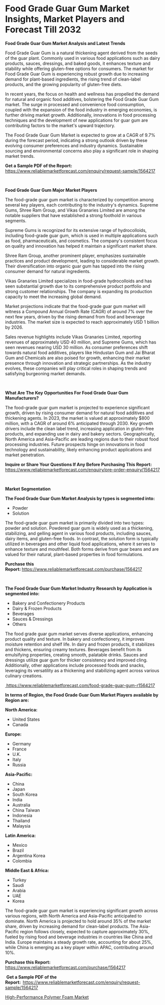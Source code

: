 <p><h1>Food Grade Guar Gum Market Insights, Market Players and Forecast Till 2032</h1></p><p><strong>Food Grade Guar Gum Market Analysis and Latest Trends</strong></p>
<p><p>Food Grade Guar Gum is a natural thickening agent derived from the seeds of the guar plant. Commonly used in various food applications such as dairy products, sauces, dressings, and baked goods, it enhances texture and stability while offering gluten-free options for consumers. The market for Food Grade Guar Gum is experiencing robust growth due to increasing demand for plant-based ingredients, the rising trend of clean-label products, and the growing popularity of gluten-free diets.</p><p>In recent years, the focus on health and wellness has propelled the demand for natural and organic food additives, bolstering the Food Grade Guar Gum market. The surge in processed and convenience food consumption, coupled with the expansion of the food industry in emerging economies, is further driving market growth. Additionally, innovations in food processing techniques and the development of new applications for guar gum are contributing factors to the market's upward trajectory. </p><p>The Food Grade Guar Gum Market is expected to grow at a CAGR of 9.7% during the forecast period, indicating a strong outlook driven by these evolving consumer preferences and industry dynamics. Sustainable sourcing and environmental concerns also play a significant role in shaping market trends.</p></p>
<p><strong>Get a Sample PDF of the Report:&nbsp;</strong> <a href="https://www.reliablemarketforecast.com/enquiry/request-sample/1564217?utm_campaign=1832&utm_medium=2&utm_source=Github&utm_content=ia&utm_term=01022025&utm_id=food-grade-guar-gum">https://www.reliablemarketforecast.com/enquiry/request-sample/1564217</a></p>
<p>&nbsp;</p>
<p><strong>Food Grade Guar Gum Major Market Players</strong></p>
<p><p>The food-grade guar gum market is characterized by competition among several key players, each contributing to the industry's dynamics. Supreme Gums, Shree Ram Group, and Vikas Granaries Limited are among the notable suppliers that have established a strong foothold in various segments.</p><p>Supreme Gums is recognized for its extensive range of hydrocolloids, including food-grade guar gum, which is used in multiple applications such as food, pharmaceuticals, and cosmetics. The company's consistent focus on quality and innovation has helped it maintain a significant market share. </p><p>Shree Ram Group, another prominent player, emphasizes sustainable practices and product development, leading to considerable market growth. Their diversification into organic guar gum has tapped into the rising consumer demand for natural ingredients.</p><p>Vikas Granaries Limited specializes in food-grade hydrocolloids and has seen substantial growth due to its comprehensive product portfolio and strong customer relationships. The company is expanding its production capacity to meet the increasing global demand.</p><p>Market projections indicate that the food-grade guar gum market will witness a Compound Annual Growth Rate (CAGR) of around 7% over the next few years, driven by the rising demand from food and beverage industries. The market size is expected to reach approximately USD 1 billion by 2026.</p><p>Sales revenue highlights include Vikas Granaries Limited, reporting revenues of approximately USD 40 million, and Supreme Gums, which has seen revenues nearing USD 30 million. As consumer preferences shift towards natural food additives, players like Hindustan Gum and Jai Bharat Gum and Chemicals are also poised for growth, enhancing their market presence through innovation and strategic partnerships. As the industry evolves, these companies will play critical roles in shaping trends and satisfying burgeoning market demands.</p></p>
<p>&nbsp;</p>
<p><strong>What Are The Key Opportunities For Food Grade Guar Gum Manufacturers?</strong></p>
<p><p>The food-grade guar gum market is projected to experience significant growth, driven by rising consumer demand for natural food additives and thickening agents. In 2023, the market is valued at approximately $800 million, with a CAGR of around 6% anticipated through 2030. Key growth drivers include the clean label trend, increasing application in gluten-free products, and expanding use in dairy and bakery sectors. Geographically, North America and Asia-Pacific are leading regions due to their robust food processing industries. Future prospects hinge on innovations in food technology and sustainability, likely enhancing product applications and market penetration.</p></p>
<p><strong>Inquire or Share Your Questions If Any Before Purchasing This Report:</strong> <a href="https://www.reliablemarketforecast.com/enquiry/pre-order-enquiry/1564217?utm_campaign=1832&utm_medium=2&utm_source=Github&utm_content=ia&utm_term=01022025&utm_id=food-grade-guar-gum">https://www.reliablemarketforecast.com/enquiry/pre-order-enquiry/1564217</a></p>
<p>&nbsp;</p>
<p><strong>Market Segmentation</strong></p>
<p><strong>The Food Grade Guar Gum Market Analysis by types is segmented into:</strong></p>
<p><ul><li>Powder</li><li>Solution</li></ul></p>
<p><p>The food-grade guar gum market is primarily divided into two types: powder and solution. Powdered guar gum is widely used as a thickening, stabilizing, and gelling agent in various food products, including sauces, dairy items, and gluten-free foods. In contrast, the solution form is typically utilized in beverages and other liquid food applications, where it serves to enhance texture and mouthfeel. Both forms derive from guar beans and are valued for their natural, plant-based properties in food formulations.</p></p>
<p><strong>Purchase this Report:&nbsp;</strong><a href="https://www.reliablemarketforecast.com/purchase/1564217?utm_campaign=1832&utm_medium=2&utm_source=Github&utm_content=ia&utm_term=01022025&utm_id=food-grade-guar-gum">https://www.reliablemarketforecast.com/purchase/1564217</a></p>
<p>&nbsp;</p>
<p><strong>The Food Grade Guar Gum Market Industry Research by Application is segmented into:</strong></p>
<p><ul><li>Bakery and Confectionery Products</li><li>Dairy & Frozen Products</li><li>Beverages</li><li>Sauces & Dressings</li><li>Others</li></ul></p>
<p><p>The food grade guar gum market serves diverse applications, enhancing product quality and texture. In bakery and confectionery, it improves moisture retention and shelf life. In dairy and frozen products, it stabilizes and thickens, ensuring creamy textures. Beverages benefit from its emulsifying properties, creating smooth, palatable drinks. Sauces and dressings utilize guar gum for thicker consistency and improved cling. Additionally, other applications include processed foods and snacks, leveraging its versatility as a thickening and stabilizing agent across various culinary creations.</p></p>
<p><a href="https://www.reliablemarketforecast.com/food-grade-guar-gum-r1564217?utm_campaign=1832&utm_medium=2&utm_source=Github&utm_content=ia&utm_term=01022025&utm_id=food-grade-guar-gum">&nbsp;https://www.reliablemarketforecast.com/food-grade-guar-gum-r1564217</a></p>
<p><strong>In terms of Region, the Food Grade Guar Gum Market Players available by Region are:</strong></p>
<p>
    <p> <strong> North America: </strong>
        <ul>
            <li>United States</li>
            <li>Canada</li>
        </ul>
        </p> 
    <p> <strong> Europe: </strong>
        <ul>
            <li>Germany</li>
            <li>France</li>
            <li>U.K.</li>
            <li>Italy</li>
            <li>Russia</li>
        </ul>
        </p> 
    <p> <strong> Asia-Pacific: </strong>
        <ul>
            <li>China</li>
            <li>Japan</li>
            <li>South Korea</li>
            <li>India</li>
            <li>Australia</li>
            <li>China Taiwan</li>
            <li>Indonesia</li>
            <li>Thailand</li>
            <li>Malaysia</li>
        </ul>
        </p> 
    <p> <strong> Latin America: </strong>
        <ul>
            <li>Mexico</li>
            <li>Brazil</li>
            <li>Argentina Korea</li>
            <li>Colombia</li>
        </ul>
        </p> 
    <p> <strong> Middle East & Africa: </strong>
        <ul>
            <li>Turkey</li>
            <li>Saudi</li>
            <li>Arabia</li>
            <li>UAE</li>
            <li>Korea</li>
        </ul>
    </p>
    </p>
<p><p>The food-grade guar gum market is experiencing significant growth across various regions, with North America and Asia-Pacific anticipated to dominate. North America is projected to hold around 35% of the market share, driven by increasing demand for clean-label products. The Asia-Pacific region follows closely, expected to capture approximately 30%, fueled by rising food and beverage industries in countries like China and India. Europe maintains a steady growth rate, accounting for about 25%, while China is emerging as a key player within APAC, contributing around 10%.</p></p>
<p><strong>Purchase this Report: </strong><a href="https://www.reliablemarketforecast.com/purchase/1564217?utm_campaign=1832&utm_medium=2&utm_source=Github&utm_content=ia&utm_term=01022025&utm_id=food-grade-guar-gum">https://www.reliablemarketforecast.com/purchase/1564217</a></p>
<p>&nbsp;<strong>Get a Sample PDF of the Report:&nbsp;&nbsp;</strong><a href="https://www.reliablemarketforecast.com/enquiry/request-sample/1564217?utm_campaign=1832&utm_medium=2&utm_source=Github&utm_content=ia&utm_term=01022025&utm_id=food-grade-guar-gum">https://www.reliablemarketforecast.com/enquiry/request-sample/1564217</a></p>
<p><strong></strong></p>
<p><p><a href="https://github.com/AKSHATREPORTPRIME/Market-Research-Report-List-7/blob/main/high-performance-polymer-foam-market.md?utm_campaign=1832&utm_medium=2&utm_source=Github&utm_content=ia&utm_term=01022025&utm_id=food-grade-guar-gum">High-Performance Polymer Foam Market</a></p></p>